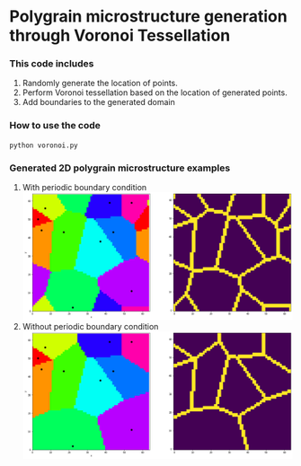# Polygrain microstructure generation through Voronoi Tessellation
### This code includes
1) Randomly generate the location of points. 
2) Perform Voronoi tessellation based on the location of generated points.
3) Add boundaries to the generated domain

### How to use the code
```
python voronoi.py
```
### Generated 2D polygrain microstructure examples
1) With periodic boundary condition
![image](https://github.com/mdai26/Polygrain_Voronoi/blob/main/image/Voronoi_periodic.png)
2) Without periodic boundary condition
![image](https://github.com/mdai26/Polygrain_Voronoi/blob/main/image/Voronoi_finite_size.png)
